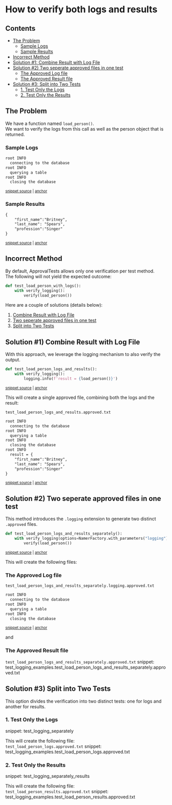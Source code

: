 # How to verify both logs and results

<!-- toc -->
## Contents

  * [The Problem](#the-problem)
    * [Sample Logs](#sample-logs)
    * [Sample Results](#sample-results)
  * [Incorrect Method](#incorrect-method)
  * [Solution #1: Combine Result with Log File](#solution-1-combine-result-with-log-file)
  * [Solution #2) Two seperate approved files in one test](#solution-2-two-seperate-approved-files-in-one-test)
    * [The Approved Log file](#the-approved-log-file)
    * [The Approved Result file](#the-approved-result-file)
  * [Solution #3: Split into Two Tests](#solution-3-split-into-two-tests)
    * [1. Test Only the Logs](#1-test-only-the-logs)
    * [2. Test Only the Results](#2-test-only-the-results)<!-- endToc -->

## The Problem

We have a function named `load_person()`.   
We want to verify the logs from this call as well as the person object that is returned.

### Sample Logs 
<!-- snippet: test_logging_examples.test_load_person_logs.approved.txt -->
<a id='snippet-test_logging_examples.test_load_person_logs.approved.txt'></a>
```txt
root INFO
  connecting to the database
root INFO
  querying a table
root INFO
  closing the database
```
<sup><a href='/tests/logging/test_logging_examples.test_load_person_logs.approved.txt#L1-L6' title='Snippet source file'>snippet source</a> | <a href='#snippet-test_logging_examples.test_load_person_logs.approved.txt' title='Start of snippet'>anchor</a></sup>
<!-- endSnippet -->
### Sample Results
<!-- snippet: test_logging_examples.test_load_person_results.approved.txt -->
<a id='snippet-test_logging_examples.test_load_person_results.approved.txt'></a>
```txt
{
    "first_name":"Britney",
    "last_name": "Spears",
    "profession":"Singer"    
}
```
<sup><a href='/tests/logging/test_logging_examples.test_load_person_results.approved.txt#L1-L5' title='Snippet source file'>snippet source</a> | <a href='#snippet-test_logging_examples.test_load_person_results.approved.txt' title='Start of snippet'>anchor</a></sup>
<!-- endSnippet -->

## Incorrect Method

By default, ApprovalTests allows only one verification per test method.  
The following will not yield the expected outcome:

```python 
def test_load_person_with_logs():
    with verify_logging():
        verify(load_person())
```

Here are a couple of solutions (details below):
  1. [Combine Result with Log File](#solution-1-combine-result-with-log-file)
  2. [Two seperate approved files in one test](#solution-2-two-seperate-approved-files-in-one-test)
  3. [Split into Two Tests](#solution-3-split-into-two-tests)

## Solution #1) Combine Result with Log File

With this approach, we leverage the logging mechanism to also verify the output.

<!-- snippet: testing_logging_combined_with_results -->
<a id='snippet-testing_logging_combined_with_results'></a>
```py
def test_load_person_logs_and_results():
    with verify_logging():
        logging.info(f'result = {load_person()}')
```
<sup><a href='/tests/logging/test_logging_examples.py#L29-L33' title='Snippet source file'>snippet source</a> | <a href='#snippet-testing_logging_combined_with_results' title='Start of snippet'>anchor</a></sup>
<!-- endSnippet -->

This will create a single approved file, combining both the logs and the result:

`test_load_person_logs_and_results.approved.txt`
<!-- snippet: test_logging_examples.test_load_person_logs_and_results.approved.txt -->
<a id='snippet-test_logging_examples.test_load_person_logs_and_results.approved.txt'></a>
```txt
root INFO
  connecting to the database
root INFO
  querying a table
root INFO
  closing the database
root INFO
  result = {
    "first_name":"Britney",
    "last_name": "Spears",
    "profession":"Singer"    
}
```
<sup><a href='/tests/logging/test_logging_examples.test_load_person_logs_and_results.approved.txt#L1-L12' title='Snippet source file'>snippet source</a> | <a href='#snippet-test_logging_examples.test_load_person_logs_and_results.approved.txt' title='Start of snippet'>anchor</a></sup>
<!-- endSnippet -->

## Solution #2) Two seperate approved files in one test

This method introduces the `.logging` extension to generate two distinct `.approved` files.

<!-- snippet: testing_logging_with_namer_factory -->
<a id='snippet-testing_logging_with_namer_factory'></a>
```py
def test_load_person_logs_and_results_separately():
    with verify_logging(options=NamerFactory.with_parameters("logging")):
        verify(load_person())
```
<sup><a href='/tests/logging/test_logging_examples.py#L35-L39' title='Snippet source file'>snippet source</a> | <a href='#snippet-testing_logging_with_namer_factory' title='Start of snippet'>anchor</a></sup>
<!-- endSnippet -->

This will create the following files:

### The Approved Log file
`test_load_person_logs_and_results_separately.logging.approved.txt`
<!-- snippet: test_logging_examples.test_load_person_logs_and_results_separately.logging.approved.txt -->
<a id='snippet-test_logging_examples.test_load_person_logs_and_results_separately.logging.approved.txt'></a>
```txt
root INFO
  connecting to the database
root INFO
  querying a table
root INFO
  closing the database
```
<sup><a href='/tests/logging/test_logging_examples.test_load_person_logs_and_results_separately.logging.approved.txt#L1-L6' title='Snippet source file'>snippet source</a> | <a href='#snippet-test_logging_examples.test_load_person_logs_and_results_separately.logging.approved.txt' title='Start of snippet'>anchor</a></sup>
<!-- endSnippet -->

and
###  The Approved Result file
`test_load_person_logs_and_results_separately.approved.txt`
snippet: test_logging_examples.test_load_person_logs_and_results_separately.approved.txt


## Solution #3) Split into Two Tests

This option divides the verification into two distinct tests: one for logs and another for results.

### 1. Test Only the Logs
snippet: test_logging_separately

This will create the following file:  
`test_load_person_logs.approved.txt`
snippet: test_logging_examples.test_load_person_logs.approved.txt

### 2. Test Only the Results
snippet: test_logging_separately_results

This will create the following file:  
`test_load_person_results.approved.txt`
snippet: test_logging_examples.test_load_person_results.approved.txt
